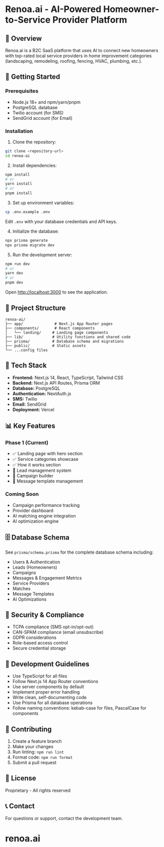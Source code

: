# Renoa.ai - AI-Powered Homeowner-to-Service Provider Platform

## 🎯 Overview

Renoa.ai is a B2C SaaS platform that uses AI to connect new homeowners with top-rated local service providers in home improvement categories (landscaping, remodeling, roofing, fencing, HVAC, plumbing, etc.).

## 🚀 Getting Started

### Prerequisites

- Node.js 18+ and npm/yarn/pnpm
- PostgreSQL database
- Twilio account (for SMS)
- SendGrid account (for Email)

### Installation

1. Clone the repository:
```bash
git clone <repository-url>
cd renoa-ai
```

2. Install dependencies:
```bash
npm install
# or
yarn install
# or
pnpm install
```

3. Set up environment variables:
```bash
cp .env.example .env
```

Edit `.env` with your database credentials and API keys.

4. Initialize the database:
```bash
npx prisma generate
npx prisma migrate dev
```

5. Run the development server:
```bash
npm run dev
# or
yarn dev
# or
pnpm dev
```

Open [http://localhost:3000](http://localhost:3000) to see the application.

## 📁 Project Structure

```
renoa-ai/
├── app/              # Next.js App Router pages
├── components/       # React components
│   └── landing/     # Landing page components
├── lib/             # Utility functions and shared code
├── prisma/          # Database schema and migrations
├── public/          # Static assets
└── ...config files
```

## 🔧 Tech Stack

- **Frontend:** Next.js 14, React, TypeScript, Tailwind CSS
- **Backend:** Next.js API Routes, Prisma ORM
- **Database:** PostgreSQL
- **Authentication:** NextAuth.js
- **SMS:** Twilio
- **Email:** SendGrid
- **Deployment:** Vercel

## 📊 Key Features

### Phase 1 (Current)
- ✅ Landing page with hero section
- ✅ Service categories showcase
- ✅ How it works section
- 🔄 Lead management system
- 🔄 Campaign builder
- 🔄 Message template management

### Coming Soon
- Campaign performance tracking
- Provider dashboard
- AI matching engine integration
- AI optimization engine

## 🗄️ Database Schema

See `prisma/schema.prisma` for the complete database schema including:
- Users & Authentication
- Leads (Homeowners)
- Campaigns
- Messages & Engagement Metrics
- Service Providers
- Matches
- Message Templates
- AI Optimizations

## 🔐 Security & Compliance

- TCPA compliance (SMS opt-in/opt-out)
- CAN-SPAM compliance (email unsubscribe)
- GDPR considerations
- Role-based access control
- Secure credential storage

## 📝 Development Guidelines

- Use TypeScript for all files
- Follow Next.js 14 App Router conventions
- Use server components by default
- Implement proper error handling
- Write clean, self-documenting code
- Use Prisma for all database operations
- Follow naming conventions: kebab-case for files, PascalCase for components

## 🤝 Contributing

1. Create a feature branch
2. Make your changes
3. Run linting: `npm run lint`
4. Format code: `npm run format`
5. Submit a pull request

## 📄 License

Proprietary - All rights reserved

## 📞 Contact

For questions or support, contact the development team.

# renoa.ai
